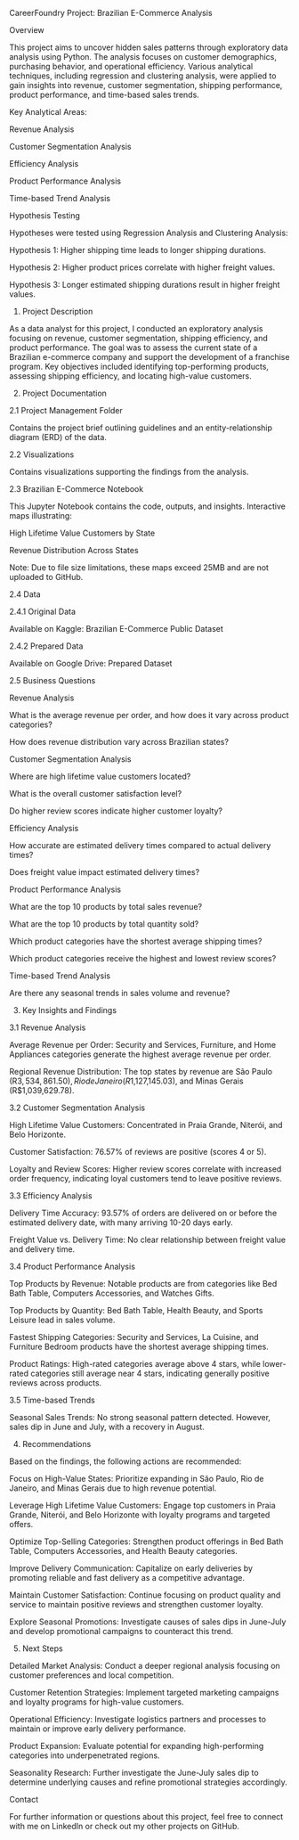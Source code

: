 CareerFoundry Project: Brazilian E-Commerce Analysis



Overview

This project aims to uncover hidden sales patterns through exploratory data analysis using Python. The analysis focuses on customer demographics, purchasing behavior, and operational efficiency. Various analytical techniques, including regression and clustering analysis, were applied to gain insights into revenue, customer segmentation, shipping performance, product performance, and time-based sales trends.

Key Analytical Areas:

Revenue Analysis

Customer Segmentation Analysis

Efficiency Analysis

Product Performance Analysis

Time-based Trend Analysis

Hypothesis Testing

Hypotheses were tested using Regression Analysis and Clustering Analysis:

Hypothesis 1: Higher shipping time leads to longer shipping durations.

Hypothesis 2: Higher product prices correlate with higher freight values.

Hypothesis 3: Longer estimated shipping durations result in higher freight values.

1. Project Description

As a data analyst for this project, I conducted an exploratory analysis focusing on revenue, customer segmentation, shipping efficiency, and product performance. The goal was to assess the current state of a Brazilian e-commerce company and support the development of a franchise program. Key objectives included identifying top-performing products, assessing shipping efficiency, and locating high-value customers.

2. Project Documentation

2.1 Project Management Folder

Contains the project brief outlining guidelines and an entity-relationship diagram (ERD) of the data.

2.2 Visualizations

Contains visualizations supporting the findings from the analysis.

2.3 Brazilian E-Commerce Notebook

This Jupyter Notebook contains the code, outputs, and insights. Interactive maps illustrating:

High Lifetime Value Customers by State

Revenue Distribution Across States

Note: Due to file size limitations, these maps exceed 25MB and are not uploaded to GitHub.

2.4 Data

2.4.1 Original Data

Available on Kaggle: Brazilian E-Commerce Public Dataset

2.4.2 Prepared Data

Available on Google Drive: Prepared Dataset

2.5 Business Questions

Revenue Analysis

What is the average revenue per order, and how does it vary across product categories?

How does revenue distribution vary across Brazilian states?

Customer Segmentation Analysis

Where are high lifetime value customers located?

What is the overall customer satisfaction level?

Do higher review scores indicate higher customer loyalty?

Efficiency Analysis

How accurate are estimated delivery times compared to actual delivery times?

Does freight value impact estimated delivery times?

Product Performance Analysis

What are the top 10 products by total sales revenue?

What are the top 10 products by total quantity sold?

Which product categories have the shortest average shipping times?

Which product categories receive the highest and lowest review scores?

Time-based Trend Analysis

Are there any seasonal trends in sales volume and revenue?

3. Key Insights and Findings

3.1 Revenue Analysis

Average Revenue per Order: Security and Services, Furniture, and Home Appliances categories generate the highest average revenue per order.

Regional Revenue Distribution: The top states by revenue are São Paulo (R$3,534,861.50), Rio de Janeiro (R$1,127,145.03), and Minas Gerais (R$1,039,629.78).

3.2 Customer Segmentation Analysis

High Lifetime Value Customers: Concentrated in Praia Grande, Niterói, and Belo Horizonte.

Customer Satisfaction: 76.57% of reviews are positive (scores 4 or 5).

Loyalty and Review Scores: Higher review scores correlate with increased order frequency, indicating loyal customers tend to leave positive reviews.

3.3 Efficiency Analysis

Delivery Time Accuracy: 93.57% of orders are delivered on or before the estimated delivery date, with many arriving 10-20 days early.

Freight Value vs. Delivery Time: No clear relationship between freight value and delivery time.

3.4 Product Performance Analysis

Top Products by Revenue: Notable products are from categories like Bed Bath Table, Computers Accessories, and Watches Gifts.

Top Products by Quantity: Bed Bath Table, Health Beauty, and Sports Leisure lead in sales volume.

Fastest Shipping Categories: Security and Services, La Cuisine, and Furniture Bedroom products have the shortest average shipping times.

Product Ratings: High-rated categories average above 4 stars, while lower-rated categories still average near 4 stars, indicating generally positive reviews across products.

3.5 Time-based Trends

Seasonal Sales Trends: No strong seasonal pattern detected. However, sales dip in June and July, with a recovery in August.

4. Recommendations

Based on the findings, the following actions are recommended:

Focus on High-Value States: Prioritize expanding in São Paulo, Rio de Janeiro, and Minas Gerais due to high revenue potential.

Leverage High Lifetime Value Customers: Engage top customers in Praia Grande, Niterói, and Belo Horizonte with loyalty programs and targeted offers.

Optimize Top-Selling Categories: Strengthen product offerings in Bed Bath Table, Computers Accessories, and Health Beauty categories.

Improve Delivery Communication: Capitalize on early deliveries by promoting reliable and fast delivery as a competitive advantage.

Maintain Customer Satisfaction: Continue focusing on product quality and service to maintain positive reviews and strengthen customer loyalty.

Explore Seasonal Promotions: Investigate causes of sales dips in June-July and develop promotional campaigns to counteract this trend.

5. Next Steps

Detailed Market Analysis: Conduct a deeper regional analysis focusing on customer preferences and local competition.

Customer Retention Strategies: Implement targeted marketing campaigns and loyalty programs for high-value customers.

Operational Efficiency: Investigate logistics partners and processes to maintain or improve early delivery performance.

Product Expansion: Evaluate potential for expanding high-performing categories into underpenetrated regions.

Seasonality Research: Further investigate the June-July sales dip to determine underlying causes and refine promotional strategies accordingly.

Contact

For further information or questions about this project, feel free to connect with me on LinkedIn or check out my other projects on GitHub.





